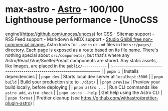 # max-astro - [Astro](https://github.com/withastro/astro) - 100/100 Lighthouse performance - [UnoCSS

engine](https://github.com/unocss/unocss) for CSS - Sitemap support - RSS Feed support - Markdown & MDX support -
[Studio Ghibli free non-commercial images](https://www.ghibli.jp/info/013344/) Astro looks for `.astro` or `.md` files
in the `src/pages/` directory. Each page is exposed as a route based on its file name. There's nothing special about
`src/components/`, but that's where any Astro/React/Vue/Svelte/Preact components are stored. Any static assets, like
images, are placed in the `public/`------------ |
:------------------------------------------------------------------------ | | `pnpm i` | Installs dependencies | | `pnpm
dev` | Starts local dev server at `localhost:3000` | | `pnpm build` | Build your production site to `./dist/` | | `pnpm
preview` | Preview your build locally, before deploying | | `pnpm astro ...` | Run CLI commands like `astro add`, `astro
check` | | `pnpm astro --help` | Get help using the Astro CLI | | `pnpm format` | Prettier cleanup (see
https://github.com/withastro/prettier-plugin-astro) |
